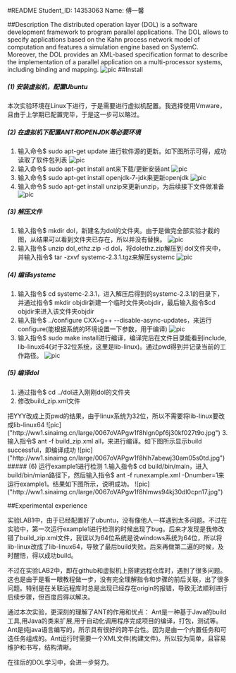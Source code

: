 #README
Student_ID: 14353063
Name: 傅一馨

##Description
The distributed operation layer (DOL) is a software development framework to program parallel applications. The DOL allows to specify applications based on the Kahn process network model of computation and features a simulation engine based on SystemC. Moreover, the DOL provides an XML-based specification format to describe the implementation of a parallel application on a multi-processor systems, including binding and mapping.
![pic](http://ww4.sinaimg.cn/large/0067oVAPgw1f8hk54y8mbj30rz0fcjub.jpg)
##Install
##### (1) 安装虚拟机，配置Ubuntu
 本次实验环境在Linux下进行，于是需要进行虚拟机配置。我选择使用Vmware，且由于上学期已配置完毕，于是这一步可以略过。
##### (2) 在虚拟机下配置ANT和OPENJDK等必要环境
1. 输入命令$	sudo apt-get update 进行软件源的更新。如下图所示可得，成功读取了软件包列表
![pic]("http://ww3.sinaimg.cn/large/0067oVAPgw1f8hl4wkqs6j30fy05had2.jpg")
2. 输入命令$	sudo apt-get install ant来下载/更新安装ant
![pic]("http://ww2.sinaimg.cn/large/0067oVAPgw1f8hl6i2ehuj30g703j75h.jpg")
3. 输入命令$ sudo apt-get install openjdk-7-jdk来更新openjdk
![pic]("http://ww2.sinaimg.cn/large/0067oVAPgw1f8hl6xciiyj30ge03j75p.jpg")
4. 输入命令$	sudo apt-get install unzip来更新unzip，为后续接下文件做准备
![pic]("http://ww3.sinaimg.cn/large/0067oVAPgw1f8hla9jun3j30gf03mmyf.jpg")
##### (3) 解压文件
1. 输入指令$	mkdir dol，新建名为dol的文件夹。由于是做完全部实验才截的图，从结果可以看到文件夹已存在，所以并没有替换。
![pic]("http://ww1.sinaimg.cn/large/0067oVAPgw1f8hlauszvej30hs032dh6.jpg")
2. 输入指令$	unzip dol_ethz.zip -d dol，将dolethz.zip解压到 dol文件夹中，并输入指令$	tar -zxvf systemc-2.3.1.tgz来解压systemc
![pic]("http://ww3.sinaimg.cn/large/0067oVAPgw1f8hlchyz4qj30g104kmzo.jpg")
##### (4) 编译systemc
1. 输入指令$	cd systemc-2.3.1，进入解压后得到的systemc-2.3.1的目录下，并通过指令$	mkdir objdir新建一个临时文件夹objdir，最后输入指令$cd objdir来进入该文件夹objdir
2. 输入指令$	../configure CXX=g++ --disable-async-updates，来运行configure(能根据系统的环境设置一下参数，用于编译)
![pic]("http://ww3.sinaimg.cn/large/0067oVAPgw1f8hlfbd36aj30hx073q5e.jpg")
3. 输入指令$	sudo make install进行编译，编译完后在文件目录能看到include, lib-linux64(对于32位系统，这里是lib-linux)。通过pwd得到并记录当前的工作路径。
![pic]("http://ww4.sinaimg.cn/large/0067oVAPgw1f8hlfur4g3j30hk03nmys.jpg")
##### (5) 编译dol
1. 通过指令$	cd ../dol进入刚刚dol的文件夹
2. 修改build_zip.xml文件
<property name="systemc.inc" value="YYY/include"/>
<property name="systemc.lib" value="YYY/lib-linux/libsystemc.a"/>
把YYY改成上页pwd的结果，由于linux系统为32位，所以不需要将lib-linux要改成lib-linux64
![pic]("http://ww1.sinaimg.cn/large/0067oVAPgw1f8hlgn0pf6j30kf027t9o.jpg")
3. 输入指令$	ant -f build_zip.xml all，来进行编译。如下图所示显示build successful，即编译成功
![pic]("http://ww1.sinaimg.cn/large/0067oVAPgw1f8hlh7abewj30am05s0td.jpg")
##### (6) 运行example1进行检测
1.输入指令$	cd build/bin/main，进入build/bin/mian路径下，然后输入指令$	ant -f runexample.xml -Dnumber=1来运行example1。结果如下图所示，说明成功。
![pic]("http://ww1.sinaimg.cn/large/0067oVAPgw1f8hlmws94kj30dl0cpn17.jpg")

##Experimental experience

实验LAB1中，由于已经配置好了ubuntu，没有像他人一样遇到太多问题。不过在实验中，第一次运行example1进行检测的时候出现了bug。后来才发现是我修改错了build_zip.xml文件，我误以为64位系统是说windows系统为64位，所以将lib-linux改成了lib-linux64，导致了最后build失败。后来再做第二遍的时候，及时醒悟，得以成功build。

不过在实验LAB2中，即在github和虚拟机上搭建远程仓库时，遇到了很多问题。这也是由于是看一眼教程做一步，没有完全理解指令和步骤的前后关联，出了很多问题。特别是在关联远程库时总是出现已经存在origin的报错，导致无法顺利进行后续步骤，但百度后得以解决。

通过本次实验，更深刻的理解了ANT的作用和优点：
Ant是一种基于Java的build工具,用Java的类来扩展,用于自动化调用程序完成项目的编译，打包，测试等。Ant是纯java语言编写的，所示具有很好的跨平台性。因为是由一个内置任务和可选任务组成的。Ant运行时需要一个XML文件(构建文件)。所以较为简单，且容易维护和书写，结构清晰。

在往后的DOL学习中，会进一步努力。



